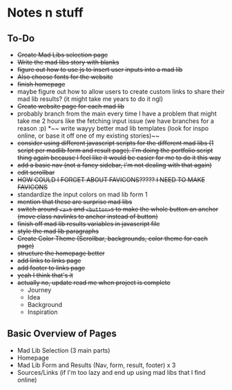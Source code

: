 # Notes n stuff

## To-Do

* ~~Create Mad Libs selection page~~
* ~~Write the mad libs story with blanks~~
* ~~figure out how to use js to insert user inputs into a mad lib~~
* ~~Also choose fonts for the website~~
* ~~finish homepage~~
* maybe figure out how to allow users to create custom links to share their mad lib results? (it might take me years to do it ngl)
* ~~Create ~~website~~ page for each mad lib~~
* probably branch from the main every time I have a problem that might take me 2 hours like the fetching input issue (we have branches for a reason :p)
*~~ write wayyy better mad lib templates (look for inspo online, or base it off one of my existing stories)~~
* ~~consider using different javascript scripts for the different mad libs (1 script per madlib form and result page). I'm doing the portfolio script thing again because I feel like it would be easier for me to do it this way~~
* ~~add a basic nav (not a fancy sidebar, i'm not dealing with that again)~~
* ~~edit scrollbar~~
* ~~HOW COULD I FORGET ABOUT FAVICONS????? I NEED TO MAKE FAVICONS~~
* standardize the input colors on mad lib form 1
* ~~mention that these are surprise mad libs~~
* ~~switch around `<a>`s and `<button>`s to make the whole button an anchor (move class navlinks to anchor instead of button)~~
* ~~finish off mad lib results variables in javascript file~~
* ~~style the mad lib paragraphs~~
* ~~Create Color Theme (Scrollbar, backgrounds, color theme for each page)~~
* ~~structure the homepage better~~
* ~~add links to links page~~
* ~~add footer to links page~~
* ~~yeah I think that's it~~
* ~~actually no, update read me when project is complete~~
  * Journey
  * Idea
  * Background
  * Inspiration




## Basic Overview of Pages

* Mad Lib Selection (3 main parts)
* Homepage
* Mad Lib Form and Results (Nav, form, result, footer) x 3
* Sources/Links (if I'm too lazy and end up using mad libs that I find online)
